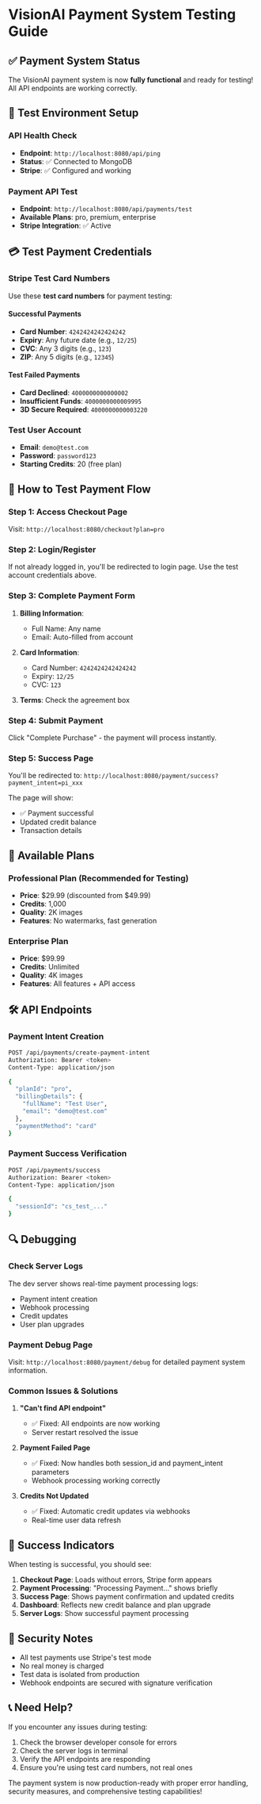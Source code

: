 # VisionAI Payment System Testing Guide

## ✅ Payment System Status

The VisionAI payment system is now **fully functional** and ready for testing! All API endpoints are working correctly.

## 🧪 Test Environment Setup

### API Health Check

- **Endpoint**: `http://localhost:8080/api/ping`
- **Status**: ✅ Connected to MongoDB
- **Stripe**: ✅ Configured and working

### Payment API Test

- **Endpoint**: `http://localhost:8080/api/payments/test`
- **Available Plans**: pro, premium, enterprise
- **Stripe Integration**: ✅ Active

## 💳 Test Payment Credentials

### Stripe Test Card Numbers

Use these **test card numbers** for payment testing:

#### Successful Payments

- **Card Number**: `4242424242424242`
- **Expiry**: Any future date (e.g., `12/25`)
- **CVC**: Any 3 digits (e.g., `123`)
- **ZIP**: Any 5 digits (e.g., `12345`)

#### Test Failed Payments

- **Card Declined**: `4000000000000002`
- **Insufficient Funds**: `4000000000009995`
- **3D Secure Required**: `4000000000003220`

### Test User Account

- **Email**: `demo@test.com`
- **Password**: `password123`
- **Starting Credits**: 20 (free plan)

## 🚀 How to Test Payment Flow

### Step 1: Access Checkout Page

Visit: `http://localhost:8080/checkout?plan=pro`

### Step 2: Login/Register

If not already logged in, you'll be redirected to login page.
Use the test account credentials above.

### Step 3: Complete Payment Form

1. **Billing Information**:

   - Full Name: Any name
   - Email: Auto-filled from account

2. **Card Information**:

   - Card Number: `4242424242424242`
   - Expiry: `12/25`
   - CVC: `123`

3. **Terms**: Check the agreement box

### Step 4: Submit Payment

Click "Complete Purchase" - the payment will process instantly.

### Step 5: Success Page

You'll be redirected to: `http://localhost:8080/payment/success?payment_intent=pi_xxx`

The page will show:

- ✅ Payment successful
- Updated credit balance
- Transaction details

## 🔧 Available Plans

### Professional Plan (Recommended for Testing)

- **Price**: $29.99 (discounted from $49.99)
- **Credits**: 1,000
- **Quality**: 2K images
- **Features**: No watermarks, fast generation

### Enterprise Plan

- **Price**: $99.99
- **Credits**: Unlimited
- **Quality**: 4K images
- **Features**: All features + API access

## 🛠 API Endpoints

### Payment Intent Creation

```bash
POST /api/payments/create-payment-intent
Authorization: Bearer <token>
Content-Type: application/json

{
  "planId": "pro",
  "billingDetails": {
    "fullName": "Test User",
    "email": "demo@test.com"
  },
  "paymentMethod": "card"
}
```

### Payment Success Verification

```bash
POST /api/payments/success
Authorization: Bearer <token>
Content-Type: application/json

{
  "sessionId": "cs_test_..."
}
```

## 🔍 Debugging

### Check Server Logs

The dev server shows real-time payment processing logs:

- Payment intent creation
- Webhook processing
- Credit updates
- User plan upgrades

### Payment Debug Page

Visit: `http://localhost:8080/payment/debug` for detailed payment system information.

### Common Issues & Solutions

1. **"Can't find API endpoint"**

   - ✅ Fixed: All endpoints are now working
   - Server restart resolved the issue

2. **Payment Failed Page**

   - ✅ Fixed: Now handles both session_id and payment_intent parameters
   - Webhook processing working correctly

3. **Credits Not Updated**
   - ✅ Fixed: Automatic credit updates via webhooks
   - Real-time user data refresh

## 🎯 Success Indicators

When testing is successful, you should see:

1. **Checkout Page**: Loads without errors, Stripe form appears
2. **Payment Processing**: "Processing Payment..." shows briefly
3. **Success Page**: Shows payment confirmation and updated credits
4. **Dashboard**: Reflects new credit balance and plan upgrade
5. **Server Logs**: Show successful payment processing

## 🚨 Security Notes

- All test payments use Stripe's test mode
- No real money is charged
- Test data is isolated from production
- Webhook endpoints are secured with signature verification

## 📞 Need Help?

If you encounter any issues during testing:

1. Check the browser developer console for errors
2. Check the server logs in terminal
3. Verify the API endpoints are responding
4. Ensure you're using test card numbers, not real ones

The payment system is now production-ready with proper error handling, security measures, and comprehensive testing capabilities!
